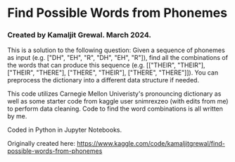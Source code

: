# Find Possible Words from Phonemes

### Created by Kamaljit Grewal. March 2024.

This is a solution to the following question: Given a sequence of phonemes as input (e.g. ["DH", "EH", "R", "DH", "EH", "R"]), find all the combinations of the words that can produce this sequence (e.g. [["THEIR", "THEIR"], ["THEIR", "THERE"], ["THERE", "THEIR"], ["THERE", "THERE"]]). You can preprocess the dictionary into a different data structure if needed.

This code utilizes Carnegie Mellon Univeristy's pronouncing dictionary as well as some starter code from kaggle user snimrexzeo (with edits from me) to perform data cleaning. Code to find the word combinations is all written by me.

Coded in Python in Jupyter Notebooks.

Originally created here: https://www.kaggle.com/code/kamaljitgrewal/find-possible-words-from-phonemes
